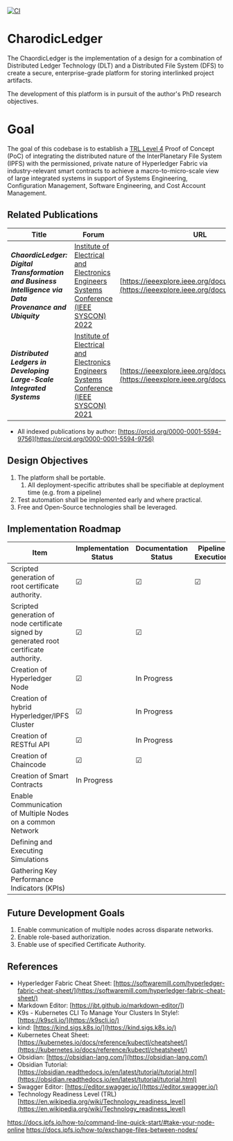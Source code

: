 [![CI](https://github.com/lmco/ChaordicLedger/actions/workflows/ci.yml/badge.svg)](https://github.com/lmco/ChaordicLedger/actions/workflows/ci.yml)

# CharodicLedger
The ChaordicLedger is the implementation of a design for a combination of Distributed Ledger Technology (DLT) and a Distributed File System (DFS) to create a secure, enterprise-grade platform for storing interlinked project artifacts.

The development of this platform is in pursuit of the author's PhD research objectives.

# Goal
The goal of this codebase is to establish a [TRL Level 4](https://en.wikipedia.org/wiki/Technology_readiness_level) Proof of Concept (PoC) of integrating the distributed nature of the InterPlanetary File System (IPFS) with the permissioned, private nature of Hyperledger Fabric via industry-relevant smart contracts to achieve a macro-to-micro-scale view of large integrated systems in support of Systems Engineering, Configuration Management, Software Engineering, and Cost Account Management.

## Related Publications
|Title|Forum|URL|
|---|---|---|
|***ChaordicLedger: Digital Transformation and Business Intelligence via Data Provenance and Ubiquity***|[Institute of Electrical and Electronics Engineers Systems Conference (IEEE SYSCON) 2022](https://2022.ieeesyscon.org)|[https://ieeexplore.ieee.org/document/9773812](https://ieeexplore.ieee.org/document/9773812)|
|***Distributed Ledgers in Developing Large-Scale Integrated Systems***|[Institute of Electrical and Electronics Engineers Systems Conference (IEEE SYSCON) 2021](https://2021.ieeesyscon.org)|[https://ieeexplore.ieee.org/document/9447136](https://ieeexplore.ieee.org/document/9447136)|
* All indexed publications by author: [https://orcid.org/0000-0001-5594-9756](https://orcid.org/0000-0001-5594-9756)

## Design Objectives
1. The platform shall be portable.
    1. All deployment-specific attributes shall be specifiable at deployment time (e.g. from a pipeline)
1. Test automation shall be implemented early and where practical.
1. Free and Open-Source technologies shall be leveraged.

## Implementation Roadmap
|Item|Implementation Status|Documentation Status|Pipeline Execution|
|---|---|---|---|
|Scripted generation of root certificate authority.|&#9745;|&#9745;|&#9745;|
|Scripted generation of node certificate signed by generated root certificate authority.|&#9745;|&#9745;||
|Creation of Hyperledger Node|&#9745;|In Progress|   |
|Creation of hybrid Hyperledger/IPFS Cluster|&#9745;|In Progress|   |
|Creation of RESTful API|&#9745;|In Progress||
|Creation of Chaincode|&#9745;|&#9745;|   |
|Creation of Smart Contracts|In Progress|   |   |
|Enable Communication of Multiple Nodes on a common Network|   |   |   |
|Defining and Executing Simulations|   |   |   |
|Gathering Key Performance Indicators (KPIs)|   |   |   |

## Future Development Goals
1. Enable communication of multiple nodes across disparate networks.
1. Enable role-based authorization.
1. Enable use of specified Certificate Authority.

## References
* Hyperledger Fabric Cheat Sheet: [https://softwaremill.com/hyperledger-fabric-cheat-sheet/](https://softwaremill.com/hyperledger-fabric-cheat-sheet/)
* Markdown Editor: [https://jbt.github.io/markdown-editor/])
* K9s - Kubernetes CLI To Manage Your Clusters In Style!: [https://k9scli.io/](https://k9scli.io/)
* kind: [https://kind.sigs.k8s.io/](https://kind.sigs.k8s.io/)
* Kubernetes Cheat Sheet: [https://kubernetes.io/docs/reference/kubectl/cheatsheet/](https://kubernetes.io/docs/reference/kubectl/cheatsheet/)
* Obsidian: [https://obsidian-lang.com/](https://obsidian-lang.com/)
* Obsidian Tutorial: [https://obsidian.readthedocs.io/en/latest/tutorial/tutorial.html](https://obsidian.readthedocs.io/en/latest/tutorial/tutorial.html)
* Swagger Editor: [https://editor.swagger.io/](https://editor.swagger.io/)
* Technology Readiness Level (TRL) [https://en.wikipedia.org/wiki/Technology_readiness_level](https://en.wikipedia.org/wiki/Technology_readiness_level)

https://docs.ipfs.io/how-to/command-line-quick-start/#take-your-node-online
https://docs.ipfs.io/how-to/exchange-files-between-nodes/
